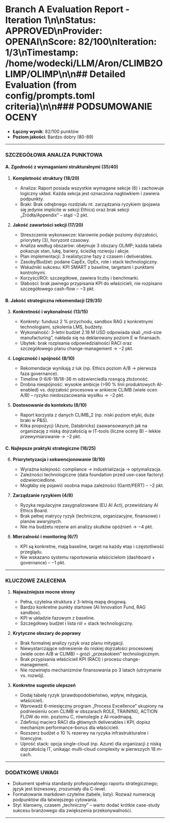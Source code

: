 # Branch A Evaluation Report - Iteration 1\n\n**Status**: APPROVED\n**Provider**: OPENAI\n**Score**: 82/100\n**Iteration**: 1/3\n**Timestamp**: /home/wodecki/LLM/Aron/CLIMB2OLIMP/OLIMP\n\n## Detailed Evaluation (from config/prompts.toml criteria)\n\n### PODSUMOWANIE OCENY
- **Łączny wynik**: 82/100 punktów  
- **Poziom jakości**: Bardzo dobry (80-89)

---

### SZCZEGÓŁOWA ANALIZA PUNKTOWA

#### A. Zgodność z wymaganiami strukturalnymi (35/40)

1. **Kompletność struktury (18/20)**
   - Analiza: Raport posiada wszystkie wymagane sekcje (6) i zachowuje logiczny układ. Każda sekcja jest oznaczona nagłówkiem i zawiera podpunkty.  
   - Braki: Brak odrębnego rozdziału nt. zarządzania ryzykiem (pojawia się jedynie implicite w sekcji Ethics) oraz brak sekcji „Źródła/Appendix”           – stąd −2 pkt.

2. **Jakość zawartości sekcji (17/20)**
   - Streszczenie wykonawcze: klarownie podaje poziomy dojrzałości, priorytety (3), horyzont czasowy.  
   - Analiza według obszarów: obejmuje 3 obszary OLIMP; każda tabela pokazuje stan, lukę, bariery, ścieżkę rozwoju i akcje.  
   - Plan implementacji: 3 realistyczne fazy z czasem i deliverables.  
   - Zasoby/Budżet: podane CapEx, OpEx, role i stack technologiczny.  
   - Wskaźniki sukcesu: KPI SMART z baseline, targetami i punktami kontrolnymi.  
   - Korzyści/ROI: szczegółowe, zawiera liczby i benchmarki.  
   - Słabości: brak jawnego przypisania KPI do właścicieli, nie rozpisano szczegółowego cash-flow – −3 pkt.

#### B. Jakość strategiczna rekomendacji (29/35)

3. **Konkretność i wykonalność (13/15)**
   - Konkrety: fundusz 2 % przychodu, sandbox RAG z konkretnymi technologiami, szkolenia LMS, budżety.  
   - Wykonalność: 3-letni budżet 2.18 M USD odpowiada skali „mid-size manufacturing”, nakłada się na deklarowany poziom E w finansach.  
   - Ubytek: brak rozpisania odpowiedzialności RACI oraz szczegółowego planu change-management → −2 pkt.

4. **Logiczność i spójność (8/10)**
   - Rekomendacje wynikają z luk (np. Ethics poziom A/B → pierwsza faza governance).  
   - Timeline 0-6/6-18/18-36 m odzwierciedla rosnącą złożoność.  
   - Drobna niespójność: wysokie ambicje (>90 % linii produktowych AI-enabled) vs. dojrzałość procesowa w ankiecie CLIMB (wiele ocen A/B) – ryzyko niedoszacowania wysiłku → −2 pkt.

5. **Dostosowanie do kontekstu (8/10)**
   - Raport korzysta z danych CLIMB_2 (np. niski poziom etyki, duże braki w P&S).  
   - Kilka propozycji (Azure, Databricks) zaawansowanych jak na organizację z niską dojrzałością w IT-tools (liczne oceny B) – lekkie przewymiarowanie → −2 pkt.

#### C. Najlepsze praktyki strategiczne (18/25)

6. **Priorytetyzacja i sekwencjonowanie (8/10)**
   - Wyraźna kolejność: compliance → industrializacja → optymalizacja.  
   - Zależności technologiczne (data foundation przed use-case factory) odzwierciedlone.  
   - Mogłaby się pojawić osobna mapa zależności (Gantt/PERT) – −2 pkt.

7. **Zarządzanie ryzykiem (4/8)**
   - Ryzyka regulacyjne zasygnalizowane (EU AI Act), przewidziany AI Ethics Board.  
   - Brak pełnej matrycy ryzyk (techniczne, organizacyjne, finansowe) i planów awaryjnych.  
   - Nie ma budżetu rezerw ani analizy skutków opóźnień → −4 pkt.

8. **Mierzalność i monitoring (6/7)**
   - KPI są konkretne, mają baseline, target na każdy etap i częstotliwość przeglądu.  
   - Nie wskazano systemu raportowania właścicielom (dashboard + governance) – −1 pkt.

---

### KLUCZOWE ZALECENIA

1. **Najważniejsze mocne strony**
   - Pełna, czytelna struktura z 3-letnią mapą drogową.  
   - Bardzo konkretne punkty startowe (AI Innovation Fund, RAG sandbox).  
   - KPI w układzie fazowym z baseline.  
   - Szczegółowy budżet i lista ról + stack technologiczny.  

2. **Krytyczne obszary do poprawy**
   - Brak formalnej analizy ryzyk oraz planu mitygacji.  
   - Niewystarczające odniesienie do niskiej dojrzałości procesowej (wiele ocen A/B w CLIMB) – grozi „przeskokiem” technologicznym.  
   - Brak przypisania właścicieli KPI (RACI) i procesu change-management.  
   - Nie rozwinięto mechanizmów finansowania po 3 latach (utrzymanie vs. rozwój).  

3. **Konkretne sugestie ulepszeń**
   - Dodaj tabelę ryzyk (prawdopodobieństwo, wpływ, mitygacja, właściciel).  
   - Wprowadź 6-miesięczny program „Process Excellence” skupiony na podniesieniu ocen CLIMB w obszarach ROLE, TRAINING, ACTION FLOW do min. poziomu C, równolegle z AI-roadmapą.  
   - Zdefiniuj macierz RACI dla głównych deliverables i KPI; dopisz mechanizm performance-bonus dla właścicieli.  
   - Rozszerz budżet o 10 % rezerwy na ryzyka infrastrukturalne i licencyjne.  
   - Uprość stack: opcja single-cloud (np. Azure) dla organizacji z niską dojrzałością IT, unikając multi-cloud complexity w pierwszych 18 m-cach.  

---

### DODATKOWE UWAGI
- Dokument spełnia standardy profesjonalnego raportu strategicznego; język jest biznesowy, zrozumiały dla C-level.  
- Formatowanie markdown czytelne (tabele, listy). Rozważ numerację podpunktów dla łatwiejszego cytowania.  
- Styl: klarowny, czasem „techniczny” – warto dodać krótkie case-study sukcesu branżowego dla zwiększenia przekonywalności.

---